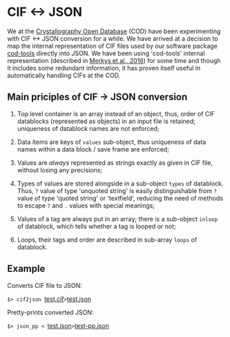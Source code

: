 CIF <-> JSON
============

We at the
[Crystallography Open Database](http://www.crystallography.net) (COD)
have been experimenting
with CIF <-> JSON conversion for a while. We have arrived at a decision
to map the internal representation of CIF files used by our software
package [cod-tools](http://wiki.crystallography.net/cod-tools/)
directly into JSON. We have been using 'cod-tools' internal
representation (described in
[Merkys et al., 2016](http://dx.doi.org/10.1107/S1600576715022396))
for some time and though it includes some redundant information, it
has proven itself useful in automatically handling CIFs at the COD.

Main priciples of CIF -> JSON conversion
----------------------------------------

1. Top level container is an array instead of an object, thus, order
   of CIF datablocks (represented as objects) in an input file is
   retained; uniqueness of datablock names are not enforced;

2. Data items are keys of ``values`` sub-object, thus uniqueness of
   data names within a data block / save frame are enforced;

3. Values are *always* represented as strings exactly as given in CIF
   file, without losing any precisions;

3. Types of values are stored alongside in a sub-object ``types`` of
   datablock. Thus, ``?`` value of type 'unquoted string' is easily
   distinguishable from ``?`` value of type 'quoted string' or
   'textfield', reducing the need of methods to escape ``?`` and ``.``
   values with special meanings;

4. Values of a tag are always put in an array; there is a sub-object
   ``inloop`` of datablock, which tells whether a tag is looped or
   not;

5. Loops, their tags and order are described in sub-array ``loops``
   of datablock.

Example
-------

Converts CIF file to JSON:

``$> cif2json ``[test.cif](test.cif)`` > ``[test.json](test.json)

Pretty-prints converted JSON:

``$> json_pp < ``[test.json](test.json)`` > ``[test-pp.json](test-pp.json)
